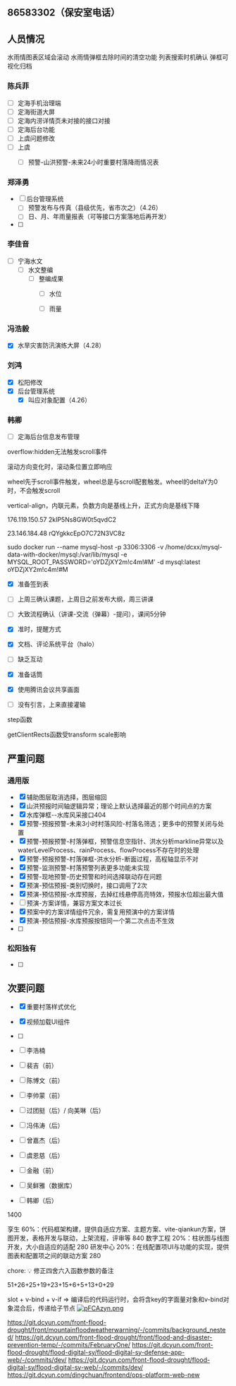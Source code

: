 
## 86583302（保安室电话）

## 人员情况

水雨情图表区域会滚动
水雨情弹框去除时间的清空功能
列表搜索时机确认
弹框可视化归档


### 陈兵菲

- [ ] 定海手机治理端
- [ ] 定海街道大屏
- [ ] 定海内涝详情页未对接的接口对接
- [ ] 定海后台功能
- [ ] 上虞问题修改
- [ ] 上虞
	- [ ] 预警-山洪预警-未来24小时重要村落降雨情况表


### 郑泽勇

- [ ] 后台管理系统
	- [ ] 预警发布与传真（县级优先，省市次之）（4.26）
	- [ ] 日、月、年雨量报表（可等接口方案落地后再开发）
- [ ] 


### 李佳音

- [ ] 宁海水文
	- [ ] 水文整编
		- [ ] 整编成果
			- [ ] 水位
			- [ ] 雨量


### 冯浩毅

- [x] 水旱灾害防汛演练大屏（4.28）

### 刘鸿

- [x] 松阳修改
- [x]  后台管理系统
	- [x] 叫应对象配置（4.26）

### 韩卿

- [ ] 定海后台信息发布管理




overflow:hidden无法触发scroll事件

滚动方向变化时，滚动条位置立即响应

wheel先于scroll事件触发，wheel总是与scroll配套触发。wheel的deltaY为0时，不会触发scroll


vertical-align，内联元素，负数方向是基线上升，正式方向是基线下降

176.119.150.57
2kIP5Ns8GW0t5qvdC2

23.146.184.48
rQYgkkcEpO7C72N3VC8z

sudo docker run --name mysql-host -p 3306:3306 -v /home/dcxx/mysql-data-with-docker/mysql:/var/lib/mysql -e MYSQL_ROOT_PASSWORD='oYDZjXY2m!c4m!#M' -d mysql:latest
oYDZjXY2m!c4m!#M


- [x] 准备签到表
- [ ] 上周三确认课题，上周日之前发布大纲，周三讲课
- [ ] 大致流程确认（讲课-交流（弹幕）-提问），课间5分钟
- [x] 准时，提醒方式
- [x] 文档、评论系统平台（halo）
- [ ] 缺乏互动
- [x] 准备话筒
- [x] 使用腾讯会议共享画面
- [ ] 没有引言，上来直接灌输


step函数

getClientRects函数受transform scale影响


## 严重问题

### 通用版
- [x] 辅助图层取消选择，图层缩回
- [x] 山洪预报时间轴逻辑异常；理论上默认选择最近的那个时间点的方案
- [x] 水库弹框--水库风采接口404
- [x] 预警-预报预警-未来3小时村落风险-村落名筛选；更多中的预警关闭与处置
- [x] 预警-预报预警-村落弹框，预警信息空指针、洪水分析markline异常以及waterLevelProcess、rainProcess、flowProcess不存在时的处理
- [x] 预警-预报预警-村落弹框-洪水分析-断面过程，高程轴显示不对
- [x] 预警-监测预警-村落预警列表更多功能未实现
- [x] 预警-现地预警-历史预警和时间选择联动存在问题
- [x] 预演-预估预报-类别切换时，接口调用了2次
- [x] 预演-预估预报-水库预报，去掉红线悬停高亮特效，预报水位超出最大值
- [ ] 预演-方案详情，兼容方案文本过长
- [x] 预案中的方案详情组件冗余，需复用预演中的方案详情
- [x] 预演-预估预报-水库预报按钮同一个第二次点击不生效
- [ ] 

### 松阳独有

- [ ] 
## 次要问题
- [x] 重要村落样式优化
- [x] 视频加载UI组件


- [ ] 
- [ ] 李浩楠

- [ ] 裴吉（前）
- [ ] 陈博文（前）

- [ ] 李帅蒙（前）
- [ ] 过团挺（后）/ 向美琳（后）
- [ ] 冯伟涛（后）
- [ ] 曾嘉杰（后）
- [ ] 虞恩慈（后）

- [ ] 金融（前）

- [ ] 吴鲜雅（数据库）
- [ ] 韩卿（后）


1400

孪生           60%：代码框架构建，提供自适应方案、主题方案、vite-qiankun方案，饼图开发，表格开发与联动，上架流程，评审等  840
数字工程   20%：柱状图与线图开发，大小自适应的适配  280
研发中心   20%：在线配置项UI与功能的实现，提供图表和配置项之间的联动方案 280


chore: 💡 修正四舍六入函数参数的备注


51+26+25+19+23+15+6+5+13+0+29

slot + v-bind + v-if => 编译后的代码运行时，会将含key的字面量对象和v-bind对象混合后，传递给子节点
[![pFCAzyn.png](https://s11.ax1x.com/2024/01/11/pFCAzyn.png)](https://imgse.com/i/pFCAzyn)



https://git.dcyun.com/front-flood-drought/front/mountainfloodweatherwarning/-/commits/background_nested/
https://git.dcyun.com/front-flood-drought/front/flood-and-disaster-prevention-temp/-/commits/FebruaryOne/
https://git.dcyun.com/front-flood-drought/flood-digital-sy/flood-digital-sy-defense-app-web/-/commits/dev/
https://git.dcyun.com/front-flood-drought/flood-digital-sy/flood-digital-sy-web/-/commits/dev/
https://git.dcyun.com/dingchuan/frontend/ops-platform-web-new



